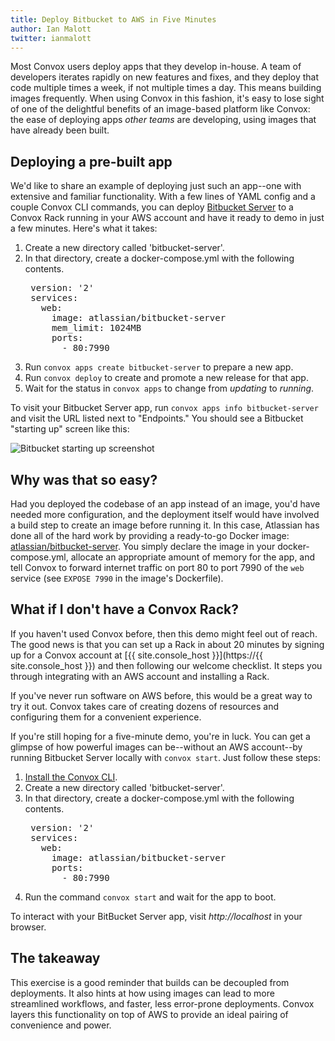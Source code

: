 ```yaml
---
title: Deploy Bitbucket to AWS in Five Minutes
author: Ian Malott
twitter: ianmalott
---
```


Most Convox users deploy apps that they develop in-house. A team of developers iterates rapidly on new features and fixes, and they deploy that code multiple times a week, if not multiple times a day. This means building images frequently. When using Convox in this fashion, it's easy to lose sight of one of the delightful benefits of an image-based platform like Convox: the ease of deploying apps _other teams_ are developing, using images that have already been built.

<!--more-->

## Deploying a pre-built app

We'd like to share an example of deploying just such an app--one with extensive and familiar functionality. With a few lines of YAML config and a couple Convox CLI commands, you can deploy [Bitbucket Server](https://www.atlassian.com/software/bitbucket/server) to a Convox Rack running in your AWS account and have it ready to demo in just a few minutes. Here's what it takes:


1. Create a new directory called 'bitbucket-server'.
2. In that directory, create a docker-compose.yml with the following contents.
    <pre>
    version: '2'
    services:
      web:
        image: atlassian/bitbucket-server
        mem_limit: 1024MB
        ports:
          - 80:7990</pre>
3. Run `convox apps create bitbucket-server` to prepare a new app.
4. Run `convox deploy` to create and promote a new release for that app.
5. Wait for the status in `convox apps` to change from _updating_ to _running_.

To visit your Bitbucket Server app, run `convox apps info bitbucket-server` and visit the URL listed next to "Endpoints." You should see a Bitbucket "starting up" screen like this:

![Bitbucket starting up screenshot](/images/blog/bitbucket-starting-up.png)

## Why was that so easy?

Had you deployed the codebase of an app instead of an image, you'd have needed more configuration, and the deployment itself would have involved a build step to create an image before running it. In this case, Atlassian has done all of the hard work by providing a ready-to-go Docker image: [atlassian/bitbucket-server](https://hub.docker.com/r/atlassian/bitbucket-server/). You simply declare the image in your docker-compose.yml, allocate an appropriate amount of memory for the app, and tell Convox to forward internet traffic on port 80 to port 7990 of the `web` service (see `EXPOSE 7990` in the image's Dockerfile).

## What if I don't have a Convox Rack?

If you haven't used Convox before, then this demo might feel out of reach. The good news is that you can set up a Rack in about 20 minutes by signing up for a Convox account at [{{ site.console_host }}](https://{{ site.console_host }}) and then following our welcome checklist. It steps you through integrating with an AWS account and installing a Rack.

If you've never run software on AWS before, this would be a great way to try it out. Convox takes care of creating dozens of resources and configuring them for a convenient experience.

If you're still hoping for a five-minute demo, you're in luck. You can get a glimpse of how powerful images can be--without an AWS account--by running Bitbucket Server locally with `convox start`. Just follow these steps:

1. [Install the Convox CLI](https://convox.com/docs/installation/).
2. Create a new directory called 'bitbucket-server'.
3. In that directory, create a docker-compose.yml with the following contents.
    <pre>
    version: '2'
    services:
      web:
        image: atlassian/bitbucket-server
        ports:
          - 80:7990</pre>
4. Run the command `convox start` and wait for the app to boot.

To interact with your BitBucket Server app, visit _http://localhost_ in your browser.

## The takeaway

This exercise is a good reminder that builds can be decoupled from deployments. It also hints at how using images can lead to more streamlined workflows, and faster, less error-prone deployments. Convox layers this functionality on top of AWS to provide an ideal pairing of convenience and power.
